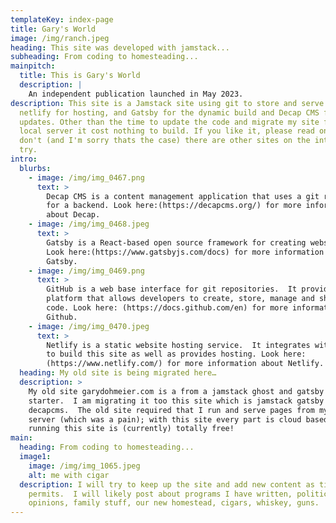 ```yaml
---
templateKey: index-page
title: Gary's World
image: /img/ranch.jpeg
heading: This site was developed with jamstack...
subheading: From coding to homesteading...
mainpitch:
  title: This is Gary's World
  description: |
    An independent publication launched in May 2023. 
description: This site is a Jamstack site using git to store and serve content,
  netlify for hosting, and Gatsby for the dynamic build and Decap CMS for easy
  updates. Other than the time to update the code and migrate my site from my
  local server it cost nothing to build. If you like it, please read on. If you
  don't (and I'm sorry thats the case) there are other sites on the interwebs to
  try.
intro:
  blurbs:
    - image: /img/img_0467.png
      text: >
        Decap CMS is a content management application that uses a git repository
        for a backend. Look here:(https://decapcms.org/) for more information
        about Decap.
    - image: /img/img_0468.jpeg
      text: >
        Gatsby is a React-based open source framework for creating websites.
        Look here:(https://www.gatsbyjs.com/docs) for more information about
        Gatsby.       
    - image: /img/img_0469.png
      text: >
        GitHub is a web base interface for git repositories.  It provides a
        platform that allows developers to create, store, manage and share their
        code. Look here: (https://docs.github.com/en) for more information about
        Github.
    - image: /img/img_0470.jpeg
      text: >
        Netlify is a static website hosting service.  It integrates with GitHub
        to build this site as well as provides hosting. Look here:
        (https://www.netlify.com/) for more information about Netlify.
  heading: My old site is being migrated here…
  description: >
    My old site garydohmeier.com is a from a jamstack ghost and gatsby
    starter.  I am migrating it too this site which is jamstack gatsby and
    decapcms.  The old site required that I run and serve pages from my local
    server (which was a pain); with this site every part is cloud based.  Also,
    running this site is (currently) totally free!
main:
  heading: From coding to homesteading...
  image1:
    image: /img/img_1065.jpeg
    alt: me with cigar
  description: I will try to keep up the site and add new content as time
    permits.  I will likely post about programs I have written, political
    opinions, family stuff, our new homestead, cigars, whiskey, guns.
---
```

